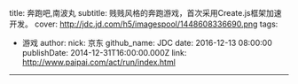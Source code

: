 title: 奔跑吧,南波丸
subtitle: 贱贱风格的奔跑游戏，首次采用Create.js框架加速开发。
cover: http://jdc.jd.com/h5/imagespool/1448608336690.png
tags:
  - 游戏
author:
  nick: 京东
  github_name: JDC
date: 2016-12-13 08:00:00
publishDate: 2014-12-31T16:00:00.000Z
link: http://www.paipai.com/act/run/index.html

---